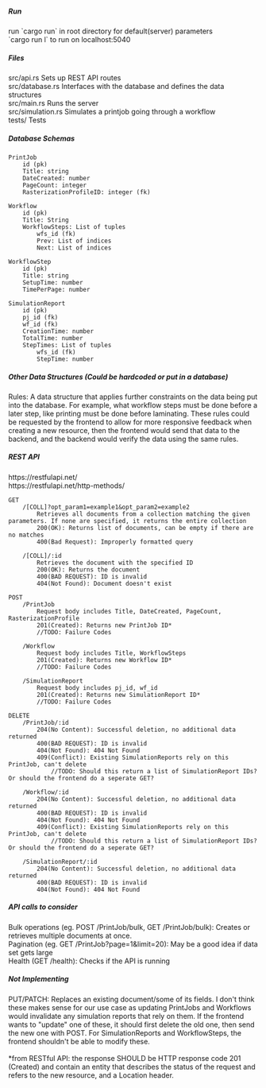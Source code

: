 <h5>Run</h5>
run `cargo run` in root directory for default(server) parameters<br>
`cargo run l` to run on localhost:5040

<h5>Files</h5>
src/api.rs    		Sets up REST API routes<br>
src/database.rs    	Interfaces with the database and defines the data structures<br>
src/main.rs    		Runs the server<br>
src/simulation.rs   Simulates a printjob going through a workflow<br>
tests/    			Tests<br>


<h5>Database Schemas</h5>

	PrintJob
		id (pk)
		Title: string
		DateCreated: number
		PageCount: integer
		RasterizationProfileID: integer (fk)

	Workflow
		id (pk)
		Title: String
		WorkflowSteps: List of tuples
			wfs_id (fk)
			Prev: List of indices
			Next: List of indices

	WorkflowStep
		id (pk)
		Title: string
		SetupTime: number
		TimePerPage: number

	SimulationReport
		id (pk)
		pj_id (fk)
		wf_id (fk)
		CreationTime: number
		TotalTime: number
		StepTimes: List of tuples
			wfs_id (fk)
			StepTime: number


<h5>Other Data Structures (Could be hardcoded or put in a database)</h5>
	Rules: A data structure that applies further constraints on the data being put into the database. For example, what workflow steps must be done before a later step, like printing must be done before laminating. These rules could be requested by the frontend to allow for more responsive feedback when creating a new resource, then the frontend would send that data to the backend, and the backend would verify the data using the same rules.


<h5>REST API</h5>
https://restfulapi.net/<br>
https://restfulapi.net/http-methods/
	
	GET
		/[COLL]?opt_param1=example1&opt_param2=example2
			Retrieves all documents from a collection matching the given parameters. If none are specified, it returns the entire collection
			200(OK): Returns list of documents, can be empty if there are no matches
			400(Bad Request): Improperly formatted query

		/[COLL]/:id
			Retrieves the document with the specified ID
			200(OK): Returns the document
			400(BAD REQUEST): ID is invalid
			404(Not Found): Document doesn't exist

	POST
		/PrintJob
			Request body includes Title, DateCreated, PageCount, RasterizationProfile
			201(Created): Returns new PrintJob ID*
			//TODO: Failure Codes

		/Workflow
			Request body includes Title, WorkflowSteps
			201(Created): Returns new Workflow ID*
			//TODO: Failure Codes

		/SimulationReport
			Request body includes pj_id, wf_id
			201(Created): Returns new SimulationReport ID*
			//TODO: Failure Codes

	DELETE
		/PrintJob/:id
			204(No Content): Successful deletion, no additional data returned
			400(BAD REQUEST): ID is invalid
			404(Not Found): 404 Not Found
			409(Conflict): Existing SimulationReports rely on this PrintJob, can't delete
				//TODO: Should this return a list of SimulationReport IDs? Or should the frontend do a seperate GET?

		/Workflow/:id
			204(No Content): Successful deletion, no additional data returned
			400(BAD REQUEST): ID is invalid
			404(Not Found): 404 Not Found
			409(Conflict): Existing SimulationReports rely on this PrintJob, can't delete
				//TODO: Should this return a list of SimulationReport IDs? Or should the frontend do a seperate GET?

		/SimulationReport/:id
			204(No Content): Successful deletion, no additional data returned
			400(BAD REQUEST): ID is invalid
			404(Not Found): 404 Not Found


<h5>API calls to consider</h5>
	Bulk operations (eg. POST /PrintJob/bulk, GET /PrintJob/bulk): Creates or retrieves multiple documents at once.<br>
	Pagination (eg. GET /PrintJob?page=1&limit=20): May be a good idea if data set gets large<br>
	Health (GET /health): Checks if the API is running<br>


<h5>Not Implementing</h5>
	PUT/PATCH: Replaces an existing document/some of its fields. I don't think these makes sense for our use case as updating PrintJobs and Workflows would invalidate any simulation reports that rely on them. If the frontend wants to "update" one of these, it should first delete the old one, then send the new one with POST. For SimulationReports and WorkflowSteps, the frontend shouldn't be able to modify these.
<br>
<br>  
*from RESTful API: the response SHOULD be HTTP response code 201 (Created) and contain an entity that describes the status of the request and refers to the new resource, and a Location header.
